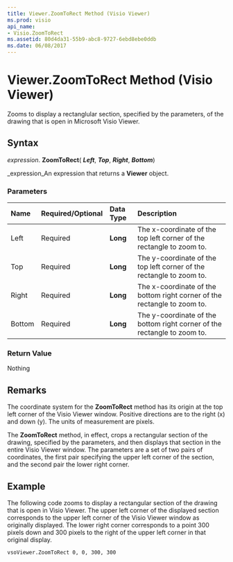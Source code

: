 ```yaml
---
title: Viewer.ZoomToRect Method (Visio Viewer)
ms.prod: visio
api_name:
- Visio.ZoomToRect
ms.assetid: 80d4da31-55b9-abc8-9727-6ebd8ebe0ddb
ms.date: 06/08/2017
---
```



# Viewer.ZoomToRect Method (Visio Viewer)

Zooms to display a rectanglular section, specified by the parameters, of the drawing that is open in Microsoft Visio Viewer.


## Syntax

 _expression_. **ZoomToRect**( **_Left_**,  **_Top_**,  **_Right_**,  **_Bottom_**)

 _expression_An expression that returns a  **Viewer** object.


### Parameters



|**Name**|**Required/Optional**|**Data Type**|**Description**|
|:-----|:-----|:-----|:-----|
|Left|Required| **Long**|The x-coordinate of the top left corner of the rectangle to zoom to.|
|Top|Required| **Long**|The y-coordinate of the top left corner of the rectangle to zoom to.|
|Right|Required| **Long**|The x-coordinate of the bottom right corner of the rectangle to zoom to.|
|Bottom|Required| **Long**|The y-coordinate of the bottom right corner of the rectangle to zoom to.|

### Return Value

Nothing


## Remarks

The coordinate system for the  **ZoomToRect** method has its origin at the top left corner of the Visio Viewer window. Positive directions are to the right (x) and down (y). The units of measurement are pixels.

The  **ZoomToRect** method, in effect, crops a rectangular section of the drawing, specified by the parameters, and then displays that section in the entire Visio Viewer window. The parameters are a set of two pairs of coordinates, the first pair specifying the upper left corner of the section, and the second pair the lower right corner.


## Example

The following code zooms to display a rectangular section of the drawing that is open in Visio Viewer. The upper left corner of the displayed section corresponds to the upper left corner of the Visio Viewer window as originally displayed. The lower right corner corresponds to a point 300 pixels down and 300 pixels to the right of the upper left corner in that original display.


```
vsoViewer.ZoomToRect 0, 0, 300, 300
```


